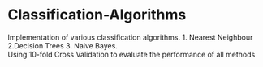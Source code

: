 # Classification-Algorithms
Implementation of various classification algorithms. 1. Nearest Neighbour 2.Decision Trees 3. Naive Bayes.
<br/> Using 10-fold Cross Validation to evaluate the performance of all methods
